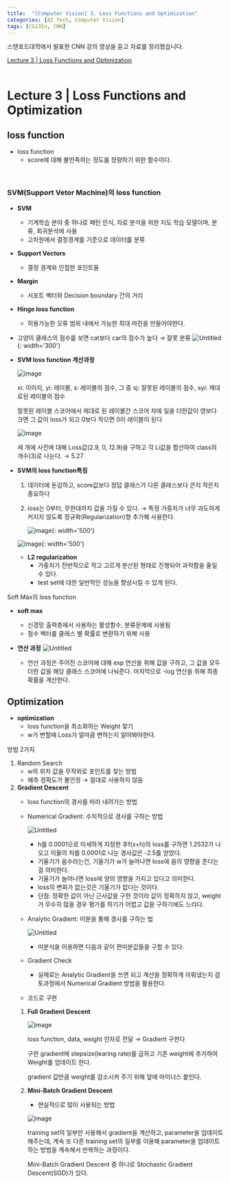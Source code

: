```yaml
---
title:  "[Computer Vision] 3. Loss Functions and Optimization"
categories: [AI Tech, Computer Vision]
tags: [CS231n, CNN]
---
```

스탠포드대학에서 발표한 CNN 강의 영상을 듣고 자료를 정리했습니다.

[Lecture 3 \| Loss Functions and Optimization](https://youtu.be/h7iBpEHGVNc)<br><br>

# Lecture 3 | Loss Functions and Optimization

## loss function

- loss function
    - score에 대해 불만족하는 정도를 정량하기 위한 함수이다.
<br>

### SVM(Support Vetor Machine)의 loss function
  - **SVM**
      - 기계학습 분야 중 하나로 패턴 인식, 자료 분석을 위한 지도 학습 모델이며, 분류, 회귀분석에 사용
      - 고차원에서 결정경계를 기준으로 데이터를 분류
  - **Support Vectors**
      - 결정 경계와 인접한 포인트들
  - **Margin**
      - 서포트 벡터와 Decision boundary 간의 거리
  - **Hinge loss function**
      - 허용가능한 오류 범위 내에서 가능한 최대 마진을 만들어야한다.

  - 고양이 클래스의 점수를 보면 cat보다 car의 점수가 높다 → 잘못 분류
    ![Untitled](https://img1.daumcdn.net/thumb/R1280x0/?scode=mtistory2&fname=https%3A%2F%2Fblog.kakaocdn.net%2Fdn%2FbJk1dO%2FbtrOgRs6s7u%2FW3IVvKN3KYjndzd3ctBZlk%2Fimg.png){: width='300'}
  
        
  
  - **SVM loss function 계산과정**
      
      ![image](https://user-images.githubusercontent.com/89712324/221503998-3eaab490-fd96-4263-b6ce-a334a9807df7.png)
      
      xi: 이미지, yi: 레이블, s: 레이블의 점수, 그 중 sj: 잘못된 레이블의 점수, syi: 제대로된 레이블의 점수
      
      잘못된 레이블 스코어에서 제대로 된 레이블간 스코어 차에 일을 더한값이 영보다 크면 그 값이 loss가 되고 0보다 작으면 0이 레이블이 된다
      
      ![image](https://user-images.githubusercontent.com/89712324/221596055-4c030b54-1b98-4c7c-aee4-18c43c41d943.png)
      
      세 개에 사진에 대해 Loss값(2.9, 0, 12.9)을 구하고 각 Li값을 합산하여 class의 개수(3)로 나눈다. → 5.27
      
  - **SVM의 loss function특징**
      1. 데이터에 둔감하고, score값보다 정답 클래스가 다른 클래스보다 큰지 작은지 중요하다
      2. loss는 0부터, 무한대까지 값을 가질 수 있다. → 특정 가중치가 너무 과도하게 커지지 않도록 정규화(Regularization)항 추가해 사용한다.
          
          ![image](https://user-images.githubusercontent.com/89712324/221596484-5a8bbec9-cc0f-47e8-8ed9-d684a9891f92.png){: width='500'}
          
      
      ![image](https://user-images.githubusercontent.com/89712324/221596669-9dee4dc0-318b-4179-aedf-a80fb680387d.png){: width='500'}
      
      - **L2 regularization**
          - 가중치가 전반적으로 작고 고르게 분산된 형태로 진행되어 과적합을 줄일 수 있다.
          - test set에 대한 일반적인 성능을 향상시킬 수 있게 된다.
            
Soft Max의 loss function
  - **soft max**
    - 신경망 출력층에서 사용하는 활성함수, 분류문제에 사용됨
    - 점수 벡터를 클래스 별 확률로 변환하기 위해 사용
  - **연산 과정**
    ![Untitled](https://img1.daumcdn.net/thumb/R1280x0/?scode=mtistory2&fname=https%3A%2F%2Fblog.kakaocdn.net%2Fdn%2Fbbv0Ji%2FbtrOfbFor0L%2FdIhnORRgUe6JGCyXQRKbfK%2Fimg.png)
        
    - 연산 과정은 주어진 스코어에 대해 exp 연산을 취해 값을 구하고, 그 값을 모두 더한 값을 해당 클래스 스코어에 나눠준다. 마지막으로 -log 연산을 취해 최종 확률을 계산한다.

## Optimization

- **optimization**
    - loss function을 최소화하는 Weight 찾기
    - w가 변할때 Loss가 얼마큼 변하는지 알아봐야한다.

방법 2가지

1. Random Search
    - w의 위치 값을 무작위로 포인트를 찾는 방법
    - 예측 정확도가 불안정 → 절대로 사용하지 않음
2. **Gradient Descent**
    - loss function의 경사를 따라 내려가는 방법
    - Numerical Gradient: 수치적으로 경사를 구하는 방법
        
        ![Untitled](https://img1.daumcdn.net/thumb/R1280x0/?scode=mtistory2&fname=https%3A%2F%2Fblog.kakaocdn.net%2Fdn%2FbG719Q%2FbtrOgxO0ZFk%2FIr9S62rfjPszRrMXpWkZRk%2Fimg.png)
        
        - h를 0.0001으로 미세하게 지정한 후f(x+h)의 loss를 구하면 1.2532가 나오고 이둘의 차를 0.0001로 나눈 경사값은 -2.5를 얻었다.
        - 기울기가 음수라는건, 기울기가 w가 늘어나면 loss에 음의 영향을 준다는걸 의미한다.
        - 기울기가 늘어나면 loss에 양의 영향을 가지고 있다고 의미한다.
        - loss의 변화가 없는것은 기울기가 없다는 것이다.
        - 단점: 정확한 값이 아닌 근사값을 구한 것이라 값이 정확하지 않고, weight가 무수히 많을 경우 평가를 하기가 어렵고 값을 구하기에도 느리다.  
    - Analytic Gradient: 미분을 통해 경사를 구하는 법
        
        ![Untitled](https://img1.daumcdn.net/thumb/R1280x0/?scode=mtistory2&fname=https%3A%2F%2Fblog.kakaocdn.net%2Fdn%2FbGiF5z%2FbtrN67qJHSF%2FLWCb4ef5KH7MwIifdd9k80%2Fimg.png)
        
        - 미분식을 이용하면 다음과 같이 편미분값들을 구할 수 있다.
    - Gradient Check
        - 실제로는 Analytic Gradient을 쓰면 되고 계산을 정확하게 이뤄냈는지 검토과정에서 Numerical Gradient 방법을 활용한다.
    - 코드로 구현
    1. **Full Gradient Descent**
        
        ![image](https://user-images.githubusercontent.com/89712324/221596910-58e0427c-16f2-49a0-9a94-34e083ec9a57.png)
        
        loss function, data, weight 인자로 전달 → Gradient 구한다

        구한 gradient에 stepsize(learing rate)를 곱하고 기존 weight에 추가하여 Weight를 업데이트 한다.

        gradient 값만큼 weight를 감소시켜 주기 위해 앞에 마이너스 붙인다.  

    2. **Mini-Batch Gradient Descent**
        - 현실적으로 많이 사용되는 방법
        
        ![image](https://user-images.githubusercontent.com/89712324/221597011-98723083-894a-44ea-a97e-205967632fbe.png)
        
        training set의 일부만 사용해서 gradient을 계산하고, parameter을 업데이트해주는데, 계속 또 다른 training set의 일부를 이용해 parameter을 업데이트 하는 방법을 계속해서 반복하는 과정이다.

        Mini-Batch Gradient Descent 중 하나로 Stochastic Gradient Descent(SGD)가 있다.
